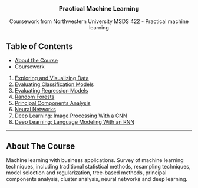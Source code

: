 <!-- HEADER -->
<br />
<p align="center">
  <h3 align="center">Practical Machine Learning</h3>
  <p align="center">
     Coursework from Northwestern University MSDS 422 - Practical machine learning
</p>


<!-- TABLE OF CONTENTS -->
## Table of Contents
* [About the Course](#about-the-course)
* Coursework
 1. [Exploring and Visualizing Data](https://github.com/christophrico/Practical-Machine-Learning/tree/master/assign-1)
 2. [Evaluating Classification Models](https://github.com/christophrico/Practical-Machine-Learning/tree/master/assign-2)
 3. [Evaluating Regression Models](https://github.com/christophrico/Practical-Machine-Learning/tree/master/assign-3)
 4. [Random Forests](https://github.com/christophrico/Practical-Machine-Learning/tree/master/assign-4)
 5. [Principal Components Analysis](https://github.com/christophrico/Practical-Machine-Learning/tree/master/assign-5)
 6. [Neural Networks](https://github.com/christophrico/Practical-Machine-Learning/tree/master/assign-6)
 7. [Deep Learning: Image Processing With a CNN](https://github.com/christophrico/Practical-Machine-Learning/tree/master/assign-7)
 8. [Deep Learning: Language Modeling With an RNN](https://github.com/christophrico/Practical-Machine-Learning/tree/master/assign-8)

---
<!-- ABOUT THE Course -->
## About The Course
Machine learning with business applications. Survey of machine learning techniques, including traditional statistical methods, resampling techniques, model selection and regularization, tree-based methods, principal components analysis, cluster analysis, neural networks and deep learning.
